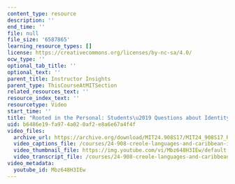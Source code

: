 ```yaml
---
content_type: resource
description: ''
end_time: ''
file: null
file_size: '6587865'
learning_resource_types: []
license: https://creativecommons.org/licenses/by-nc-sa/4.0/
ocw_type: ''
optional_tab_title: ''
optional_text: ''
parent_title: Instructor Insights
parent_type: ThisCourseAtMITSection
related_resources_text: ''
resource_index_text: ''
resourcetype: Video
start_time: ''
title: "Rooted in the Personal: Students\u2019 Questions about Identity"
uid: b6486e19-fa97-4a02-0af2-e8a6e67a4f4f
video_files:
  archive_url: https://archive.org/download/MIT24.908S17/MIT24_908S17_Rooted_in_Personal_English_300k.mp4
  video_captions_file: /courses/24-908-creole-languages-and-caribbean-identities-spring-2017/a3a74c3a97b45bf8806daa4edc5b579f_Mbz648H3IEw.vtt
  video_thumbnail_file: https://img.youtube.com/vi/Mbz648H3IEw/default.jpg
  video_transcript_file: /courses/24-908-creole-languages-and-caribbean-identities-spring-2017/12d462532b31d2cb682c995c3f4b6f7f_Mbz648H3IEw.pdf
video_metadata:
  youtube_id: Mbz648H3IEw
---
```

